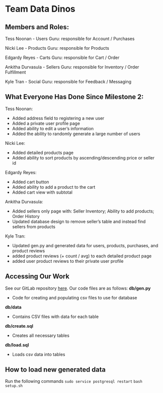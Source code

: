 # Team Data Dinos
## Members and Roles:
Tess Noonan - Users Guru: responsible for Account / Purchases

Nicki Lee - Products Guru: responsible for Products

Edgardy Reyes - Carts Guru: responsible for Cart / Order

Ankitha Durvasula - Sellers Guru: responsible for Inventory / Order Fulfillment

Kyle Tran - Social Guru: responsible for Feedback / Messaging

## What Everyone Has Done Since Milestone 2:
Tess Noonan:
* Added address field to registering a new user
* Added a private user profile page
* Added ability to edit a user’s information
* Added the ability to randomly generate a large number of users

Nicki Lee:
* Added detailed products page
* Added ability to sort products by ascending/descending price or seller id

Edgardy Reyes:
* Added cart button
* Added ability to add a product to the cart
* Added cart view with subtotal

Ankitha Durvasula:
* Added sellers only page with: Seller Inventory; Ability to add products; Order History
* Updated database design to remove seller’s table and instead find sellers from products

Kyle Tran:
* Updated gen.py and generated data for users, products, purchases, and product reviews
* added product reviews (+ count / avg) to each detailed product page
* added user product reviews to their private user profile



## Accessing Our Work
See our GitLab repository [here](https://gitlab.oit.duke.edu/data-dinos/mini-amazon-skeleton).
Our code files are as follows:
**db/gen.py**
* Code for creating and populating csv files to use for database

**db/data**
* Contains CSV files with data for each table

**db/create.sql**
* Creates all necessary tables

**db/load.sql**
* Loads csv data into tables
## How to load new generated data
Run the following commands
`sudo service postgresql restart`
`bash setup.sh`

